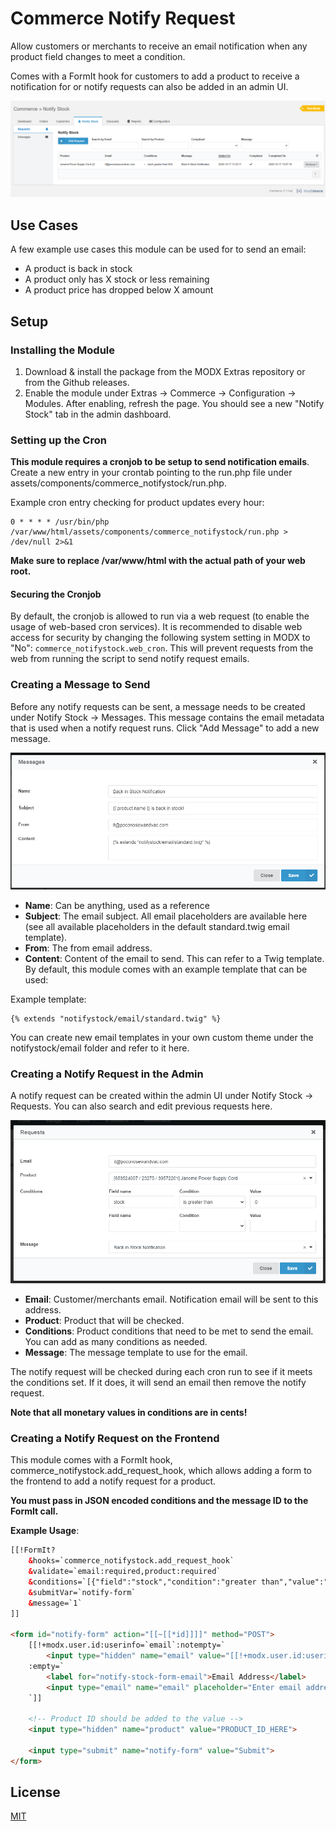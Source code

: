# Commerce Notify Request

Allow customers or merchants to receive an email notification when any product field changes to meet a condition.

Comes with a FormIt hook for customers to add a product to receive a notification for or notify requests can also be added in an admin UI.

![Admin UI](docs/admin-ui.png)

## Use Cases

A few example use cases this module can be used for to send an email:

- A product is back in stock
- A product only has X stock or less remaining
- A product price has dropped below X amount

## Setup

### Installing the Module

1. Download & install the package from the MODX Extras repository or from the Github releases.
2. Enable the module under Extras -> Commerce -> Configuration -> Modules. After enabling, refresh the page. You should see a new "Notify Stock" tab in the admin dashboard.

### Setting up the Cron

**This module requires a cronjob to be setup to send notification emails**. Create a new entry in your crontab pointing to the run.php file under assets/components/commerce_notifystock/run.php.

Example cron entry checking for product updates every hour:

```
0 * * * * /usr/bin/php /var/www/html/assets/components/commerce_notifystock/run.php > /dev/null 2>&1
```

**Make sure to replace /var/www/html with the actual path of your web root.**

#### Securing the Cronjob

By default, the cronjob is allowed to run via a web request (to enable the usage of web-based cron services). It is recommended to disable web access for security by changing the following system setting in MODX to "No": `commerce_notifystock.web_cron`. This will prevent requests from the web from running the script to send notify request emails.

### Creating a Message to Send

Before any notify requests can be sent, a message needs to be created under Notify Stock -> Messages. This message contains the email metadata that is used when a notify request runs. Click "Add Message" to add a new message.

![New Message](docs/new-message.png)

- **Name**: Can be anything, used as a reference
- **Subject**: The email subject. All email placeholders are available here (see all available placeholders in the default standard.twig email template).
- **From**: The from email address.
- **Content**: Content of the email to send. This can refer to a Twig template. By default, this module comes with an example template that can be used:

Example template:
```twig
{% extends "notifystock/email/standard.twig" %}
``` 

You can create new email templates in your own custom theme under the notifystock/email folder and refer to it here.

### Creating a Notify Request in the Admin

A notify request can be created within the admin UI under Notify Stock -> Requests. You can also search and edit previous requests here.

![New Request](docs/new-request.png)

- **Email**: Customer/merchants email. Notification email will be sent to this address.
- **Product**: Product that will be checked.
- **Conditions**: Product conditions that need to be met to send the email. You can add as many conditions as needed.
- **Message**: The message template to use for the email.

The notify request will be checked during each cron run to see if it meets the conditions set. If it does, it will send an email then remove the notify request.

**Note that all monetary values in conditions are in cents!** 

### Creating a Notify Request on the Frontend

This module comes with a FormIt hook, commerce_notifystock.add_request_hook, which allows adding a form to the frontend to add a notify request for a product.

**You must pass in JSON encoded conditions and the message ID to the FormIt call.**

**Example Usage**:

```html
[[!FormIt?
    &hooks=`commerce_notifystock.add_request_hook`
    &validate=`email:required,product:required`
    &conditions=`[{"field":"stock","condition":"greater than","value":"0"}]`
    &submitVar=`notify-form`
    &message=`1`
]]

<form id="notify-form" action="[[~[[*id]]]]" method="POST">
    [[!+modx.user.id:userinfo=`email`:notempty=`
        <input type="hidden" name="email" value="[[!+modx.user.id:userinfo=`email`]]">`
    :empty=`
        <label for="notify-stock-form-email">Email Address</label>
        <input type="email" name="email" placeholder="Enter email address">
    `]]
    
    <!-- Product ID should be added to the value -->
    <input type="hidden" name="product" value="PRODUCT_ID_HERE">
         
    <input type="submit" name="notify-form" value="Submit">
</form>
```

## License

[MIT](https://github.com/poconosewandvac/Commerce_NotifyStock/blob/master/core/components/commerce_notifystock/docs/license.txt)
